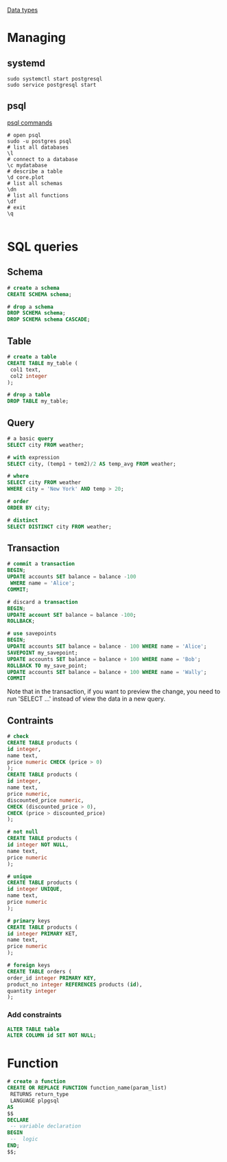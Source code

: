 [Data types](https://www.postgresql.org/docs/current/datatype.html)

# Managing

## systemd
```shell
sudo systemctl start postgresql
sudo service postgresql start
```

## psql
[psql commands](https://www.postgresguide.com/utilities/psql/)
```shell
# open psql
sudo -u postgres psql
# list all databases
\l
# connect to a database
\c mydatabase
# describe a table
\d core.plot
# list all schemas
\dn
# list all functions
\df
# exit
\q


```
# SQL queries

## Schema
```sql
# create a schema
CREATE SCHEMA schema;

# drop a schema
DROP SCHEMA schema;
DROP SCHEMA schema CASCADE;
```
## Table
```sql
# create a table
CREATE TABLE my_table (
 col1 text,
 col2 integer
);

# drop a table
DROP TABLE my_table;
```

## Query
```sql
# a basic query
SELECT city FROM weather;

# with expression
SELECT city, (temp1 + tem2)/2 AS temp_avg FROM weather;

# where
SELECT city FROM weather
WHERE city = 'New York' AND temp > 20;

# order
ORDER BY city;

# distinct
SELECT DISTINCT city FROM weather;
```

## Transaction
```sql
# commit a transaction
BEGIN;
UPDATE accounts SET balance = balance -100
 WHERE name = 'Alice';
COMMIT;

# discard a transaction
BEGIN;
UPDATE account SET balance = balance -100;
ROLLBACK;

# use savepoints
BEGIN;
UPDATE accounts SET balance = balance - 100 WHERE name = 'Alice';
SAVEPOINT my_savepoint;
UPDATE accounts SET balance = balance + 100 WHERE name = 'Bob';
ROLLBACK TO my_save_point;
UPDATE accounts SET balance = balance + 100 WHERE name = 'Wally';
COMMIT
```
Note that in the transaction, if you want to preview the change, you need to run 'SELECT ...' instead of view the data in a new query.

## Contraints
```sql
# check
CREATE TABLE products (
id integer,
name text,
price numeric CHECK (price > 0)
);
CREATE TABLE products (
id integer,
name text,
price numeric,
discounted_price numeric,
CHECK (discounted_price > 0),
CHECK (price > discounted_price)
);

# not null
CREATE TABLE products (
id integer NOT NULL,
name text,
price numeric
);

# unique
CREATE TABLE products (
id integer UNIQUE,
name text,
price numeric
);

# primary keys
CREATE TABLE products (
id integer PRIMARY KET,
name text,
price numeric
);

# foreign keys
CREATE TABLE orders (
order_id integer PRIMARY KEY,
product_no integer REFERENCES products (id),
quantity integer
);
```
### Add constraints
```sql
ALTER TABLE table
ALTER COLUMN id SET NOT NULL;
```

# Function

```sql
# create a function
CREATE OR REPLACE FUNCTION function_name(param_list)
 RETURNS return_type
 LANGUAGE plpgsql
AS
$$
DECLARE
 -- variable declaration
BEGIN
 --  logic
END;
$$;

```
